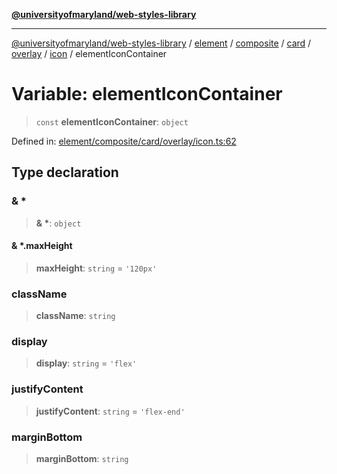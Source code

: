 [**@universityofmaryland/web-styles-library**](../../../../../../../../../../README.md)

***

[@universityofmaryland/web-styles-library](../../../../../../../../../../README.md) / [element](../../../../../../../../../README.md) / [composite](../../../../../../../README.md) / [card](../../../../../README.md) / [overlay](../../../README.md) / [icon](../README.md) / elementIconContainer

# Variable: elementIconContainer

> `const` **elementIconContainer**: `object`

Defined in: [element/composite/card/overlay/icon.ts:62](https://github.com/UMD-Digital/design-system/blob/7fa144f196ef5f0ef2b372670136735f5a5c9236/packages/styles/source/element/composite/card/overlay/icon.ts#L62)

## Type declaration

### & \*

> **& \***: `object`

#### & \*.maxHeight

> **maxHeight**: `string` = `'120px'`

### className

> **className**: `string`

### display

> **display**: `string` = `'flex'`

### justifyContent

> **justifyContent**: `string` = `'flex-end'`

### marginBottom

> **marginBottom**: `string`
